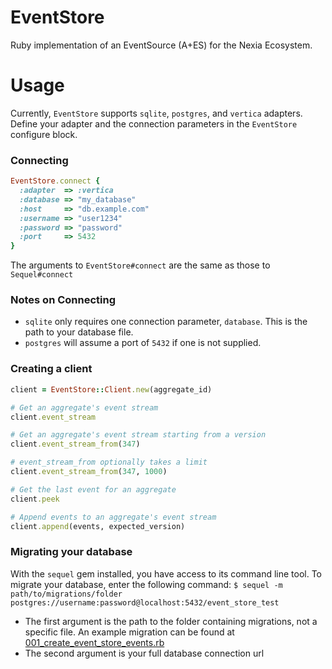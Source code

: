 # EventStore

Ruby implementation of an EventSource (A+ES) for the Nexia Ecosystem.

# Usage

Currently, `EventStore` supports `sqlite`, `postgres`, and `vertica` adapters. Define your adapter and the connection parameters in the `EventStore` configure block.

### Connecting
```ruby
EventStore.connect {
  :adapter  => :vertica
  :database => "my_database"
  :host     => "db.example.com"
  :username => "user1234"
  :password => "password"
  :port     => 5432
}
```
The arguments to `EventStore#connect` are the same as those to `Sequel#connect`

### Notes on Connecting

- `sqlite` only requires one connection parameter, `database`. This is the path to your database file.
- `postgres` will assume a port of `5432` if one is not supplied.

### Creating a client

```ruby
client = EventStore::Client.new(aggregate_id)

# Get an aggregate's event stream
client.event_stream

# Get an aggregate's event stream starting from a version
client.event_stream_from(347)

# event_stream_from optionally takes a limit
client.event_stream_from(347, 1000)

# Get the last event for an aggregate
client.peek

# Append events to an aggregate's event stream
client.append(events, expected_version)
```

### Migrating your database

With the `sequel` gem installed, you have access to its command line tool. To migrate your database, enter the following command:
`$ sequel -m path/to/migrations/folder postgres://username:password@localhost:5432/event_store_test`

- The first argument is the path to the folder containing migrations, not a specific file. An example migration can be found at [001_create_event_store_events.rb](https://github.com/nexiahome/event_store/blob/master/db/migrations/001_create_event_store_events.rb)
- The second argument is your full database connection url
